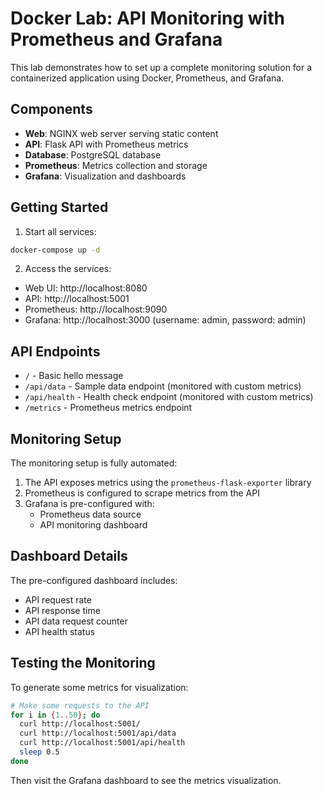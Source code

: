 # Docker Lab: API Monitoring with Prometheus and Grafana

This lab demonstrates how to set up a complete monitoring solution for a containerized application using Docker, Prometheus, and Grafana.

## Components

- **Web**: NGINX web server serving static content
- **API**: Flask API with Prometheus metrics
- **Database**: PostgreSQL database
- **Prometheus**: Metrics collection and storage
- **Grafana**: Visualization and dashboards

## Getting Started

1. Start all services:

```bash
docker-compose up -d
```

2. Access the services:

- Web UI: http://localhost:8080
- API: http://localhost:5001
- Prometheus: http://localhost:9090
- Grafana: http://localhost:3000 (username: admin, password: admin)

## API Endpoints

- `/` - Basic hello message
- `/api/data` - Sample data endpoint (monitored with custom metrics)
- `/api/health` - Health check endpoint (monitored with custom metrics)
- `/metrics` - Prometheus metrics endpoint

## Monitoring Setup

The monitoring setup is fully automated:

1. The API exposes metrics using the `prometheus-flask-exporter` library
2. Prometheus is configured to scrape metrics from the API
3. Grafana is pre-configured with:
   - Prometheus data source
   - API monitoring dashboard

## Dashboard Details

The pre-configured dashboard includes:

- API request rate
- API response time
- API data request counter
- API health status

## Testing the Monitoring

To generate some metrics for visualization:

```bash
# Make some requests to the API
for i in {1..50}; do 
  curl http://localhost:5001/
  curl http://localhost:5001/api/data
  curl http://localhost:5001/api/health
  sleep 0.5
done
```

Then visit the Grafana dashboard to see the metrics visualization.
